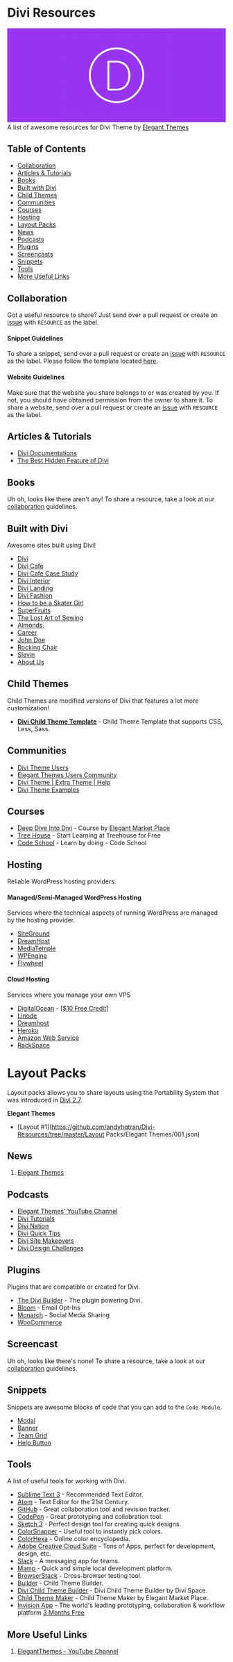 # Divi Resources
![Divi Theme](Preview.jpg)
A list of awesome resources for Divi Theme by [Elegant Themes](https://elegantthemes.com/)

## Table of Contents
- [Collaboration](#collaboration)
- [Articles & Tutorials](#articles--tutorials)
- [Books](#books)
- [Built with Divi](#built-with-divi)
- [Child Themes](#child-themes)
- [Communities](#communities)
- [Courses](#courses)
- [Hosting](#hosting)
- [Layout Packs](#layout-packs)
- [News](#news)
- [Podcasts](#podcasts)
- [Plugins](#plugins)
- [Screencasts](#screencasts)
- [Snippets](#snippets)
- [Tools](#tools)
- [More Useful Links](#more-useful-links)

## Collaboration
Got a useful resource to share? Just send over a pull request or create an [issue](https://github.com/andyhqtran/Divi-Resources/issues) with `RESOURCE` as the label.

#### Snippet Guidelines
To share a snippet, send over a pull request or create an [issue](https://github.com/andyhqtran/Divi-Resources/issues) with `RESOURCE` as the label. Please follow the template located [here](https://github.com/andyhqtran/Divi-Resources/tree/master/Snippets/Template).

#### Website Guidelines
Make sure that the website you share belongs to or was created by you. If not, you should have obtained permission from the owner to share it. To share a website, send over a pull request or create an [issue](https://github.com/andyhqtran/Divi-Resources/issues) with `RESOURCE` as the label.

## Articles & Tutorials
- [Divi Documentations](http://www.elegantthemes.com/gallery/divi/documentation/)
- [The Best Hidden Feature of Divi](https://medium.com/@helloandytran/the-best-hidden-feature-of-divi-59c3a3449a29#.jgn50nh2k)

## Books
Uh oh, looks like there aren't any! To share a resource, take a look at our [collaboration](#collaboration) guidelines.

## Built with Divi
Awesome sites built using Divi!

- [Divi](http://www.elegantthemes.com/preview/Divi/)
- [Divi Cafe](http://elegantthemes.com/preview/Divi/cafe/)
- [Divi Cafe Case Study](http://elegantthemes.com/preview/Divi/agency/project/divi-cafe-case-study/)
- [Divi Interior](http://elegantthemes.com/preview/Divi/interior/)
- [Divi Landing](http://elegantthemes.com/preview/Divi/landing/)
- [Divi Fashion](http://elegantthemes.com/preview/Divi/fashion/)
- [How to be a Skater Girl](http://elegantthemes.com/preview/Divi-Builder/how-to-be-a-skater-girl/)
- [SuperFruits](http://elegantthemes.com/preview/Divi-Builder/superfruits/)
- [The Lost Art of Sewing](http://elegantthemes.com/preview/Divi-Builder/sewing/)
- [Almonds.](http://elegantthemes.com/preview/Divi-Builder/almonds/)
- [Career](http://elegantthemes.com/preview/Divi-Builder/career/)
- [John Doe](http://elegantthemes.com/preview/Divi-Builder/john-doe/)
- [Rocking Chair](http://elegantthemes.com/preview/Divi-Builder/rocking-chair/)
- [Slevin](http://elegantthemes.com/preview/Divi-Builder/slevin/)
- [About Us](http://elegantthemes.com/preview/Divi-Builder/about-us/)

## Child Themes
Child Themes are modified versions of Divi that features a lot more customization!

- [**Divi Child Theme Template**](https://github.com/elegantthemes/divi-child-theme-init) -  Child Theme Template that supports CSS, Less, Sass.

## Communities
- [Divi Theme Users](https://www.facebook.com/groups/DiviThemeUsers/)
- [Elegant Themes Users Community](https://www.facebook.com/groups/ElegantThemesUserCommunity/)
- [Divi Theme | Extra Theme | Help](https://www.facebook.com/groups/DiviHelpAndShare/)
- [Divi Theme Examples](https://www.facebook.com/groups/divithemeexamples/)

## Courses
- [Deep Dive Into Divi](http://www.elegantmarketplace.net/course/deep-dive-into-divi/) - Course by [Elegant Market Place](https://elegantmarketplace.com/)
- [Tree House](https://teamtreehouse.com/) - Start Learning at Treehouse for Free
- [Code School](https://www.codeschool.com/) - Learn by doing - Code School

## Hosting
Reliable WordPress hosting providers.

#### Managed/Semi-Managed WordPress Hosting
Services where the technical aspects of running WordPress are managed by the hosting provider.

- [SiteGround](https://www.siteground.com/wordpress-hosting.htm)
- [DreamHost](https://www.dreamhost.com/wordpress)
- [MediaTemple](https://mediatemple.net/webhosting/wordpress/)
- [WPEngine](https://wpengine.com/)
- [Flywheel](https://getflywheel.com/)

#### Cloud Hosting
Services where you manage your own VPS
- [DigitalOcean](https://www.digitalocean.com/) - [[$10 Free Credit]](https://m.do.co/c/440d50292a32)
- [Linode](https://www.linode.com/?r=1caf0505d5b6116dd729541772bc0d0e9cd34f6c)
- [Dreamhost](https://www.dreamhost.com/cloud/computing/)
- [Heroku](https://www.heroku.com/)
- [Amazon Web Service](https://aws.amazon.com/)
- [RackSpace](https://www.rackspace.com/cloud/)

# Layout Packs
Layout packs allows you to share layouts using the Portability System that was introduced in [Divi 2.7](https://www.elegantthemes.com/blog/theme-releases/divi-2-7).

**Elegant Themes**

- [Layout #1](https://github.com/andyhqtran/Divi-Resources/tree/master/Layout Packs/Elegant Themes/001.json)


## News
1. [Elegant Themes](http://www.elegantthemes.com/blog/)

## Podcasts
- [Elegant Themes' YouTube Channel](https://www.youtube.com/channel/UCuasRuWliU48RwnKXf9GesA)
- [Divi Tutorials](https://www.youtube.com/watch?v=wjdom9CYR70&list=PLF17V-5878mVl3PndEVWiiktdNO4UKs9z)
- [Divi Nation](https://www.youtube.com/watch?v=hCXGBYHue8U&list=PLF17V-5878mXGiOK0Pfi7aB6ytCh6BF7o)
- [Divi Quick Tips](https://www.youtube.com/watch?v=ze3qjVr8PbU&list=PLF17V-5878mWVOcXf16DqIwStUtMS53ef)
- [Divi Site Makeovers](https://www.youtube.com/watch?v=EDJ0X-xi6LY&list=PLF17V-5878mVRguY9Qdt-Vwy2ghY3rx_v)
- [Divi Design Challenges](https://www.youtube.com/watch?v=4-_T2aPctxs&list=PLF17V-5878mWHRh7x1SsePNV-BkmFR0cS)

## Plugins
Plugins that are compatible or created for Divi.

- [The Divi Builder](http://www.elegantthemes.com/plugins/divi-builder/) - The plugin powering Divi.
- [Bloom](http://cdn.elegantthemes.com/images/bloom_plugin_main_image.png) - Email Opt-Ins
- [Monarch](http://www.elegantthemes.com/plugins/monarch/) - Social Media Sharing
- [WooCommerce](https://www.woothemes.com/woocommerce/)

## Screencast
Uh oh, looks like there's none! To share a resource, take a look at our [collaboration](#collaboration) guidelines.

## Snippets
Snippets are awesome blocks of code that you can add to the `Code Module`.

- [Modal](https://github.com/andyhqtran/Divi-Resources/tree/master/Snippets/Modal)
- [Banner](https://github.com/andyhqtran/Divi-Resources/tree/master/Snippets/Banner)
- [Team Grid](https://github.com/andyhqtran/Divi-Resources/tree/master/Snippets/Team%20Grid)
- [Help Button](https://github.com/andyhqtran/Divi-Resources/tree/master/Snippets/Help%20Button)

## Tools
A list of useful tools for working with Divi.

- [Sublime Text 3](http://www.sublimetext.com/3) - Recommended Text Editor.
- [Atom](https://atom.io/) - Text Editor for the 21st Century.
- [GitHub](http://github.com) - Great collaboration tool and revision tracker.
- [CodePen](https://codepen.io) - Great prototyping and collobration tool.
- [Sketch 3](https://www.sketchapp.com/) - Perfect design tool for creating quick designs.
- [ColorSnapper](http://colorsnapper.com/) - Useful tool to instantly pick colors.
- [ColorHexa](http://www.colorhexa.com/) - Online color encyclopedia.
- [Adobe Creative Cloud Suite](http://www.adobe.com/creativecloud.html) - Tons of Apps, perfect for development, design, etc.
- [Slack](https://slack.com/) - A messaging app for teams.
- [Mamp](https://www.mamp.info/en/) - Quick and simple local development platform.
- [BrowserStack](https://www.browserstack.com) - Cross-browser testing tool.
- [Builder](https://github.com/andyhqtran/Builder) - Child Theme Builder.
- [Divi Child Theme Builder](https://divi.space/divi-child-theme-builder/) - Divi Child Theme Builder by Divi Space.
- [Child Theme Maker](https://elegantmarketplace.com/child-theme-maker/) - Child Theme Maker by Elegant Market Place.
- [Invision App](https://invisionapp.com) - The world's leading prototyping, collaboration & workflow platform [3 Months Free](http://www.invisionapp.com/redeem/s/25194230)

## More Useful Links
1. [ElegantThemes - YouTube Channel](https://www.youtube.com/channel/UCuasRuWliU48RwnKXf9GesA)
